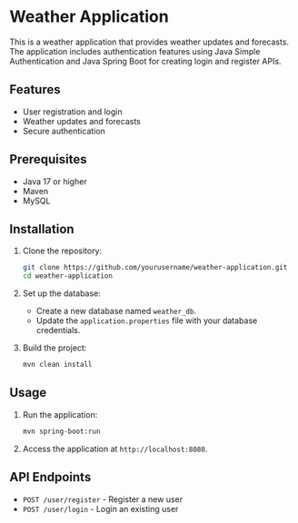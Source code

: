 # Weather Application

This is a weather application that provides weather updates and forecasts. The application includes authentication features using Java Simple Authentication and Java Spring Boot for creating login and register APIs.

## Features

- User registration and login
- Weather updates and forecasts 
- Secure authentication

## Prerequisites

- Java 17 or higher
- Maven
- MySQL 

## Installation

1. Clone the repository:
    ```sh
    git clone https://github.com/yourusername/weather-application.git
    cd weather-application
    ```

2. Set up the database:
    - Create a new database named `weather_db`.
    - Update the `application.properties` file with your database credentials.

3. Build the project:
    ```sh
    mvn clean install
    ```

## Usage

1. Run the application:
    ```sh
    mvn spring-boot:run
    ```

2. Access the application at `http://localhost:8080`.

## API Endpoints

- `POST /user/register` - Register a new user
- `POST /user/login` - Login an existing user
